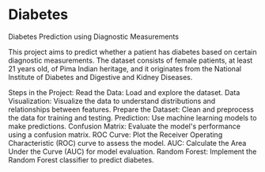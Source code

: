 # Diabetes
Diabetes Prediction using Diagnostic Measurements

This project aims to predict whether a patient has diabetes based on certain diagnostic measurements. The dataset consists of female patients, at least 21 years old, of Pima Indian heritage, and it originates from the National Institute of Diabetes and Digestive and Kidney Diseases.

Steps in the Project:
Read the Data: Load and explore the dataset.
Data Visualization: Visualize the data to understand distributions and relationships between features.
Prepare the Dataset: Clean and preprocess the data for training and testing.
Prediction: Use machine learning models to make predictions.
Confusion Matrix: Evaluate the model's performance using a confusion matrix.
ROC Curve: Plot the Receiver Operating Characteristic (ROC) curve to assess the model.
AUC: Calculate the Area Under the Curve (AUC) for model evaluation.
Random Forest: Implement the Random Forest classifier to predict diabetes.

